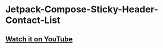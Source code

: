 # Jetpack-Compose-Sticky-Header-Contact-List

## [Watch it on YouTube](https://youtu.be/7V-8kv8ii6k)
